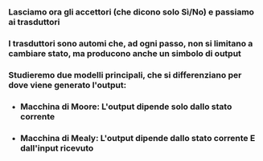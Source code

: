 ### Lasciamo ora gli **accettori** (che dicono solo Sì/No) e passiamo ai **trasduttori**

<VSpace space="4"/>
<v-click>

### I trasduttori sono automi che, ad ogni passo, non si limitano a cambiare stato, ma producono anche un <Alert>simbolo di output</Alert>

</v-click>

<VSpace space="4"/>

<v-click>

### Studieremo due modelli principali, che si differenziano per **dove** viene generato l'output:

</v-click>

<VSpace space="4"/>

<v-clicks>

- ### <Alert>Macchina di Moore</Alert>: L'output dipende solo dallo **stato corrente** <VSpace space="4"/>
- ### <Alert>Macchina di Mealy</Alert>: L'output dipende dallo **stato corrente** E dall'**input ricevuto**

</v-clicks>
